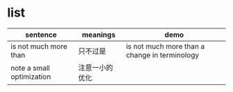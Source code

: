 # list

|sentence | meanings | demo |
|----|----|-----|
| is not much more than | 只不过是 | is not much more than a change in terminology |
| note a small optimization| 注意一小的优化 | |
